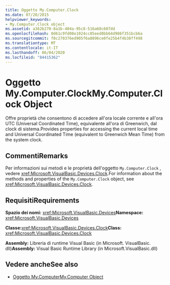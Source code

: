 ```yaml
---
title: Oggetto My.Computer.Clock
ms.date: 07/20/2015
helpviewer_keywords:
- My.Computer.Clock object
ms.assetid: a362b270-8a1b-404a-95c8-516a60c607dd
ms.openlocfilehash: 0d61c9fd08e1024cc85eed8bb64d986f351bcb6a
ms.sourcegitcommit: f8c270376ed905f6a8896ce0fe25b4f4b38ff498
ms.translationtype: MT
ms.contentlocale: it-IT
ms.lasthandoff: 06/04/2020
ms.locfileid: "84415362"
---
```

# <a name="mycomputerclock-object"></a><span data-ttu-id="c56b2-102">Oggetto My.Computer.Clock</span><span class="sxs-lookup"><span data-stu-id="c56b2-102">My.Computer.Clock Object</span></span>
<span data-ttu-id="c56b2-103">Offre proprietà che consentono di accedere all'ora locale corrente e all'ora UTC (Universal Coordinated Time), equivalente all'ora di Greenwich, dal clock di sistema.</span><span class="sxs-lookup"><span data-stu-id="c56b2-103">Provides properties for accessing the current local time and Universal Coordinated Time (equivalent to Greenwich Mean Time) from the system clock.</span></span>  
  
## <a name="remarks"></a><span data-ttu-id="c56b2-104">Commenti</span><span class="sxs-lookup"><span data-stu-id="c56b2-104">Remarks</span></span>  
 <span data-ttu-id="c56b2-105">Per informazioni sui metodi e le proprietà dell'oggetto `My.Computer.Clock` , vedere <xref:Microsoft.VisualBasic.Devices.Clock>.</span><span class="sxs-lookup"><span data-stu-id="c56b2-105">For information about the methods and properties of the `My.Computer.Clock` object, see <xref:Microsoft.VisualBasic.Devices.Clock>.</span></span>  
  
## <a name="requirements"></a><span data-ttu-id="c56b2-106">Requisiti</span><span class="sxs-lookup"><span data-stu-id="c56b2-106">Requirements</span></span>  
 <span data-ttu-id="c56b2-107">**Spazio dei nomi:** <xref:Microsoft.VisualBasic.Devices></span><span class="sxs-lookup"><span data-stu-id="c56b2-107">**Namespace:** <xref:Microsoft.VisualBasic.Devices></span></span>  
  
 <span data-ttu-id="c56b2-108">**Classe:**<xref:Microsoft.VisualBasic.Devices.Clock></span><span class="sxs-lookup"><span data-stu-id="c56b2-108">**Class:** <xref:Microsoft.VisualBasic.Devices.Clock></span></span>  
  
 <span data-ttu-id="c56b2-109">**Assembly:** Libreria di runtime Visual Basic (in Microsoft. VisualBasic. dll)</span><span class="sxs-lookup"><span data-stu-id="c56b2-109">**Assembly:** Visual Basic Runtime Library (in Microsoft.VisualBasic.dll)</span></span>  
  
## <a name="see-also"></a><span data-ttu-id="c56b2-110">Vedere anche</span><span class="sxs-lookup"><span data-stu-id="c56b2-110">See also</span></span>

- [<span data-ttu-id="c56b2-111">Oggetto My.Computer</span><span class="sxs-lookup"><span data-stu-id="c56b2-111">My.Computer Object</span></span>](my-computer-object.md)
